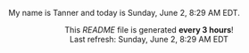 My name is Tanner and today is Sunday, June 2, 8:29 AM EDT.

<p align="center">This <i>README</i> file is generated <b>every 3 hours</b>!</br>Last refresh: Sunday, June 2, 8:29 AM EDT<br /></p>
